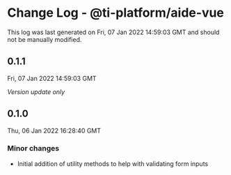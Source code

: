 # Change Log - @ti-platform/aide-vue

This log was last generated on Fri, 07 Jan 2022 14:59:03 GMT and should not be manually modified.

## 0.1.1
Fri, 07 Jan 2022 14:59:03 GMT

_Version update only_

## 0.1.0
Thu, 06 Jan 2022 16:28:40 GMT

### Minor changes

- Initial addition of utility methods to help with validating form inputs

